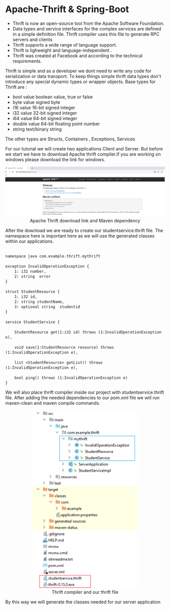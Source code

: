 # Apache-Thrift & Spring-Boot

- Thrift is now  an open-source tool from the Apache Software Foundation.
- Data types and service interfaces for the complex services  are defined in a simple definition file. Thrift compiler uses this file to generate RPC servers and clients
- Thrift supports a wide range of language support.
- Thrift is lighweight and language-independent .
- Thrift was created at Facebook and according to the technical requirements. 

Thrift is simple and as a developer we dont need to write any code for serialization or data transport. To keep things simple thrift data types don't introduce any special dynamic types or wrapper objects.
Base types for Thrift are :
- bool value boolean value, true or false
- byte value signed byte
- i16 value 16-bit signed integer
- i32 value 32-bit signed integer
- i64 value 64-bit signed integer
- double value 64-bit floating point number
- string text/binary string

The other types are Structs, Containers , Exceptions, Services

For our tutorial we will create two applications Client and Server. But before we start we have to download Apache thrift compiler.If you are working on windows please download the link for windows.
<p align="center">
  <img  src="https://github.com/okansungur/Apache-Thrift-and-Spring-Boot/blob/main/download.png"><br/>
  Apache Thrift download link and Maven dependency 
</p>

After the download we are ready to create our studentservice.thrift file. The namespace here is important here as we will use the generated classes within our applications.

```

namespace java com.example.thrift.mythrift

exception InvalidOperationException {
    1: i32 number, 
    2: string  error
}

struct StudentResource {
    1: i32 id,
    2: string studentName, 
    3: optional string  studentid 
}

service StudentService {

    StudentResource get(1:i32 id) throws (1:InvalidOperationException e),

    void save(1:StudentResource resource) throws (1:InvalidOperationException e),

    list <StudentResource> getList() throws (1:InvalidOperationException e),

    bool ping() throws (1:InvalidOperationException e)
}

```

We will also place thrift compiler inside our project with   studentservice.thrift file. After adding the needed  dependencies to our pom.xml file we will run maven-clean  and maven compile commands.

<p align="center">
  <img  src="https://github.com/okansungur/Apache-Thrift-and-Spring-Boot/blob/main/thrift_compiler.png"><br/>
  Thrift compiler and our thrift file
</p>

By this way we will generate the classes needed for our server application






